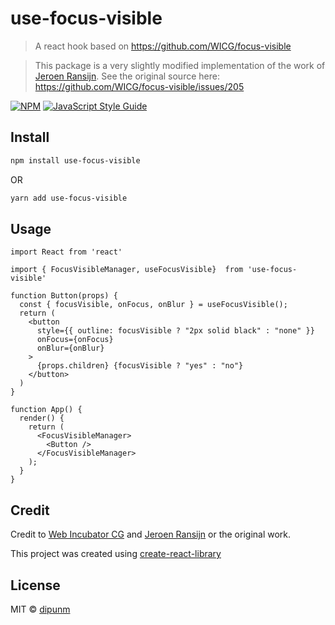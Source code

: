 # use-focus-visible

> A react hook based on https://github.com/WICG/focus-visible

> This package is a very slightly modified implementation of the work of [Jeroen Ransijn](https://github.com/airtable-JayRansijn). See the original source here: <https://github.com/WICG/focus-visible/issues/205>

[![NPM](https://img.shields.io/npm/v/use-focus-visible.svg)](https://www.npmjs.com/package/use-focus-visible) [![JavaScript Style Guide](https://img.shields.io/badge/code_style-standard-brightgreen.svg)](https://standardjs.com)

## Install

```bash
npm install use-focus-visible
```
OR
```bash
yarn add use-focus-visible
```

## Usage

```tsx
import React from 'react'

import { FocusVisibleManager, useFocusVisible}  from 'use-focus-visible'

function Button(props) {
  const { focusVisible, onFocus, onBlur } = useFocusVisible();
  return (
    <button
      style={{ outline: focusVisible ? "2px solid black" : "none" }}
      onFocus={onFocus}
      onBlur={onBlur}
    >
      {props.children} {focusVisible ? "yes" : "no"}
    </button>
  )
}

function App() {
  render() {
    return (
      <FocusVisibleManager>
        <Button />
      </FocusVisibleManager>
    );
  }
}
```

## Credit
Credit to [Web Incubator CG](https://github.com/WICG) and [Jeroen Ransijn](https://github.com/airtable-JayRansijn) or the original work.

This project was created using [create-react-library](https://github.com/transitive-bullshit/create-react-library#readme)

## License

MIT © [dipunm](https://github.com/dipunm)
